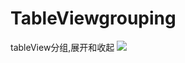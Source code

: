 # TableViewgrouping
tableView分组,展开和收起
![](https://timgsa.baidu.com/timg?image&quality=80&size=b9999_10000&sec=1506417893254&di=3ce84649b1952b1a448694d59cde2932&imgtype=0&src=http%3A%2F%2Fs1.dwstatic.com%2Fgroup1%2FM00%2FB7%2FAB%2F6b0e32a7a13d1f7fd9338e0b88493221.gif)
